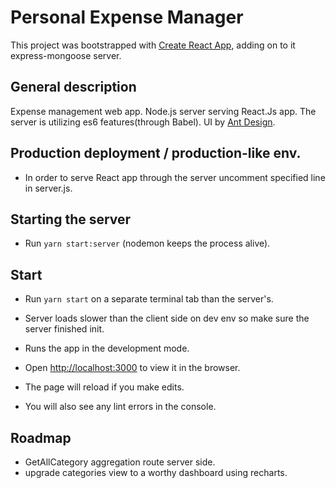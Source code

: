 # Personal Expense Manager
This project was bootstrapped with [Create React App](https://github.com/facebook/create-react-app),
adding on to it express-mongoose server.

## General description
Expense management web app.
Node.js server serving React.Js app. 
The server is utilizing es6 features(through Babel).
UI by [Ant Design](https://ant.design/).

## Production deployment / production-like env.
- In order to serve React app through the server uncomment specified line in server.js.

## Starting the server 
- Run `yarn start:server` (nodemon keeps the process alive).

## Start
- Run `yarn start` on a separate terminal tab than the server's.
- Server loads slower than the client side on dev env so make sure the server finished init.
- Runs the app in the development mode.<br />
- Open [http://localhost:3000](http://localhost:3000) to view it in the browser.

- The page will reload if you make edits.<br />
- You will also see any lint errors in the console.


## Roadmap
- GetAllCategory aggregation route server side.
- upgrade categories view to a worthy dashboard using recharts.
